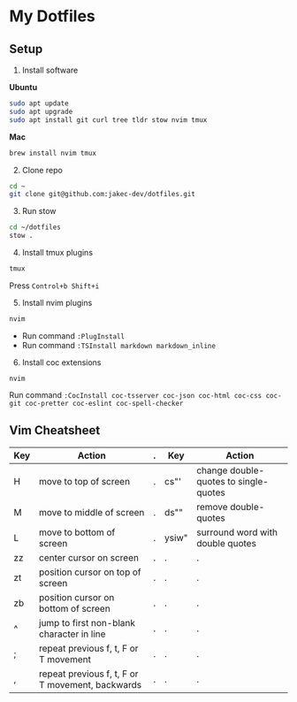 # My Dotfiles

## Setup

1. Install software

**Ubuntu**

```sh
sudo apt update
sudo apt upgrade
sudo apt install git curl tree tldr stow nvim tmux
```

**Mac**
```sh
brew install nvim tmux
```

2. Clone repo

```sh
cd ~
git clone git@github.com:jakec-dev/dotfiles.git
```

3. Run stow
```sh
cd ~/dotfiles
stow .
```

4. Install tmux plugins

```sh
tmux
```

Press `Control+b Shift+i`

5. Install nvim plugins

```sh
nvim
```

- Run command `:PlugInstall`
- Run command `:TSInstall markdown markdown_inline`

6. Install coc extensions

```
nvim
```

Run command `:CocInstall coc-tsserver coc-json coc-html coc-css coc-git coc-pretter coc-eslint coc-spell-checker`

## Vim Cheatsheet

| Key    | Action                                    | .   | Key       | Action                                |
| -      | --                                        | --  | --        | --                                    |
| H      | move to top of screen                     | .   | cs"'      | change double-quotes to single-quotes |
| M      | move to middle of screen                  | .   | ds""      | remove double-quotes                  |
| L      | move to bottom of screen                  | .   | ysiw"     | surround word with double quotes      |
| zz     | center cursor on screen                   | .   | .         | .                                     |
| zt     | position cursor on top of screen          | .   | .         | .                                     |
| zb     | position cursor on bottom of screen       | .   | .         | .                                     |
| ^      | jump to first non-blank character in line | .   | .         | .                                     |
| ; | repeat previous f, t, F or T movement | . | . | . |
| , | repeat previous f, t, F or T movement, backwards | . | . | . |
